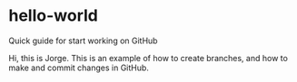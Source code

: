 # hello-world
Quick guide for start working on GitHub

Hi, this is Jorge. This is an example of how to create branches, and how to make and commit changes in GitHub.
